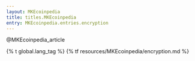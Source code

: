 ```yaml
---
layout: MKEcoinpedia
title: titles.MKEcoinpedia
entry: MKEcoinpedia.entries.encryption
---
```


@MKEcoinpedia_article

{% t global.lang_tag %}
{% tf resources/MKEcoinpedia/encryption.md %}
